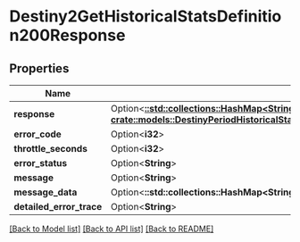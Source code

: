 # Destiny2GetHistoricalStatsDefinition200Response

## Properties

Name | Type | Description | Notes
------------ | ------------- | ------------- | -------------
**response** | Option<[**::std::collections::HashMap<String, crate::models::DestinyPeriodHistoricalStatsPeriodDefinitionsPeriodDestinyHistoricalStatsDefinition>**](Destiny.HistoricalStats.Definitions.DestinyHistoricalStatsDefinition.md)> |  | [optional]
**error_code** | Option<**i32**> |  | [optional]
**throttle_seconds** | Option<**i32**> |  | [optional]
**error_status** | Option<**String**> |  | [optional]
**message** | Option<**String**> |  | [optional]
**message_data** | Option<**::std::collections::HashMap<String, String>**> |  | [optional]
**detailed_error_trace** | Option<**String**> |  | [optional]

[[Back to Model list]](../README.md#documentation-for-models) [[Back to API list]](../README.md#documentation-for-api-endpoints) [[Back to README]](../README.md)



